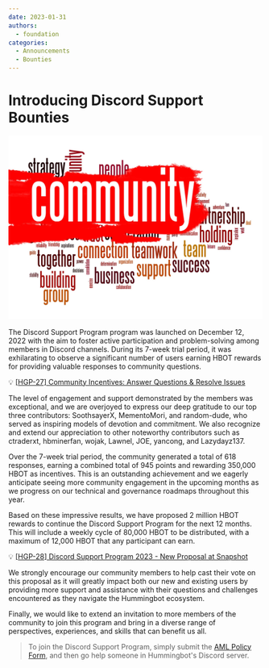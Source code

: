 ```yaml
---
date: 2023-01-31
authors:
  - foundation
categories:
  - Announcements
  - Bounties
---
```


# Introducing Discord Support Bounties

![](cover.jpg)

The Discord Support Program program was launched on December 12, 2022 with the aim to foster active participation and problem-solving among members in Discord channels. During its 7-week trial period, it was exhilarating to observe a significant number of users earning HBOT rewards for providing valuable responses to community questions.

:bulb: [[HGP-27] Community Incentives: Answer Questions & Resolve Issues](https://snapshot.org/#/hbot-ip.eth/proposal/0x588779179d0229db7de2de9e231f3baafb1fcdbde16bcc93bf34b65280e36a1a)

The level of engagement and support demonstrated by the members was exceptional, and we are overjoyed to express our deep gratitude to our top three contributors: SoothsayerX, MementoMori, and random-dude, who served as inspiring models of devotion and commitment. We also recognize and extend our appreciation to other noteworthy contributors such as ctraderxt, hbminerfan, wojak, Lawnel, JOE, yancong, and Lazydayz137.

Over the 7-week trial period, the community generated a total of 618 responses, earning a combined total of 945 points and rewarding 350,000 HBOT as incentives. This is an outstanding achievement and we eagerly anticipate seeing more community engagement in the upcoming months as we progress on our technical and governance roadmaps throughout this year.

<!-- more -->

Based on these impressive results, we have proposed 2 million HBOT rewards to continue the Discord Support Program for the next 12 months. This will include a weekly cycle of 80,000 HBOT to be distributed, with a maximum of 12,000 HBOT that any participant can earn.

:bulb: [[HGP-28] Discord Support Program 2023 - New Proposal at Snapshot](https://snapshot.org/?ref=blog.hummingbot.org#/hbot.eth/proposal/0xa1cc46fe9a3a917519dfef444f6a228d316c11eb0d211659763f8cba15340f27)

We strongly encourage our community members to help cast their vote on this proposal as it will greatly impact both our new and existing users by providing more support and assistance with their questions and challenges encountered as they navigate the Hummingbot ecosystem.

Finally, we would like to extend an invitation to more members of the community to join this program and bring in a diverse range of perspectives, experiences, and skills that can benefit us all.

> To join the Discord Support Program, simply submit the [AML Policy Form](https://docs.google.com/forms/d/e/1FAIpQLSdlBbk-gmGWqoHKNYXj0-CE8xxmVz8Vx4q9aQbckSY4697NGg/viewform), and then go help someone in Hummingbot's Discord server.